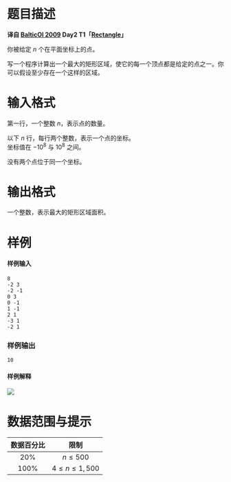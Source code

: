 
# 题目描述

**译自 [BalticOI 2009](http://www.csc.kth.se/contest/boi/tasks.php) Day2 T1「[Rectangle](http://www.csc.kth.se/contest/boi/rectangle.pdf)」**

你被给定 $n$ 个在平面坐标上的点。

写一个程序计算出一个最大的矩形区域，使它的每一个顶点都是给定的点之一。你可以假设至少存在一个这样的区域。

# 输入格式

第一行，一个整数 $n$，表示点的数量。

以下 $n$ 行，每行两个整数，表示一个点的坐标。  
坐标值在 $-10^8$ 与 $10^8$ 之间。

没有两个点位于同一个坐标。

# 输出格式

一个整数，表示最大的矩形区域面积。

# 样例

#### 样例输入
```plain
8
-2 3
-2 -1
0 3
0 -1
1 -1
2 1
-3 1
-2 1
```

### 样例输出
```plain
10
```

#### 样例解释
![](source/loj/2860/img/aHR0cHM6Ly9pLmxvbGkubmV0LzIwMTgvMDgvMjUvNWI4MTMzZjFkNzYyMC5wbmc=.png)

# 数据范围与提示

|数据百分比|限制|
|:--------------:|:-----:|
|$20\%$|$n \le 500$|
|$100\%$|$4 \le n \le 1,500$|

